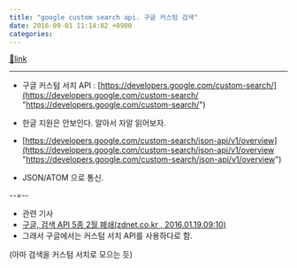 ```yaml
---
title: "google custom search api. 구글 커스텀 검색"
date: 2016-09-01 11:14:02 +0900
categories: 
---
```

[🔗link](http://www.mins01.com/mh/tech/read/1032)
***


  
- 구글 커스텀 서치 API : [https://developers.google.com/custom-search/](https://developers.google.com/custom-search/ "https://developers.google.com/custom-search/")
- 한글 지원은 안보인다. 알아서 자알 읽어보자.

- [https://developers.google.com/custom-search/json-api/v1/overview](https://developers.google.com/custom-search/json-api/v1/overview "https://developers.google.com/custom-search/json-api/v1/overview")
- JSON/ATOM 으로 통신.


--=--



- 관련 기사
- [구글, 검색 API 5종 2월 폐쇄(zdnet.co.kr , 2016.01.19.09:10)](http://www.zdnet.co.kr/news/news_view.asp?artice_id=20160119085715 "구글, 검색 API 5종 2월 폐쇄(zdnet.co.kr , 2016.01.19.09:10)")
- 그래서 구글에서는 커스텀 서치 API를 사용하다로 함.

(아마 검색을 커스텀 서치로 모으는 듯)





  

